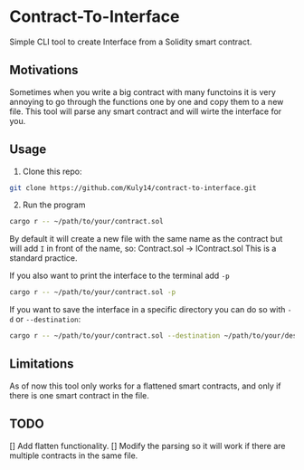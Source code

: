 # Contract-To-Interface

Simple CLI tool to create Interface from a Solidity smart contract. 

## Motivations

Sometimes when you write a big contract with many functoins it is very annoying to go through the functions one by one and copy them to a new file. 
This tool will parse any smart contract and will wirte the interface for you.

## Usage
1. Clone this repo:
```bash
git clone https://github.com/Kuly14/contract-to-interface.git
```

2. Run the program
```bash
cargo r -- ~/path/to/your/contract.sol 
```
By default it will create a new file with the same name as the contract but will add `I` in front of the name, so: Contract.sol -> IContract.sol
This is a standard practice.

If you also want to print the interface to the terminal add `-p`
```bash
cargo r -- ~/path/to/your/contract.sol -p
```

If you want to save the interface in a specific directory you can do so with `-d` or `--destination`:
```bash
cargo r -- ~/path/to/your/contract.sol --destination ~/path/to/your/destination
```

## Limitations

As of now this tool only works for a flattened smart contracts, and only if there is one smart contract in the file.

## TODO

[] Add flatten functionality.
[] Modify the parsing so it will work if there are multiple contracts in the same file.
